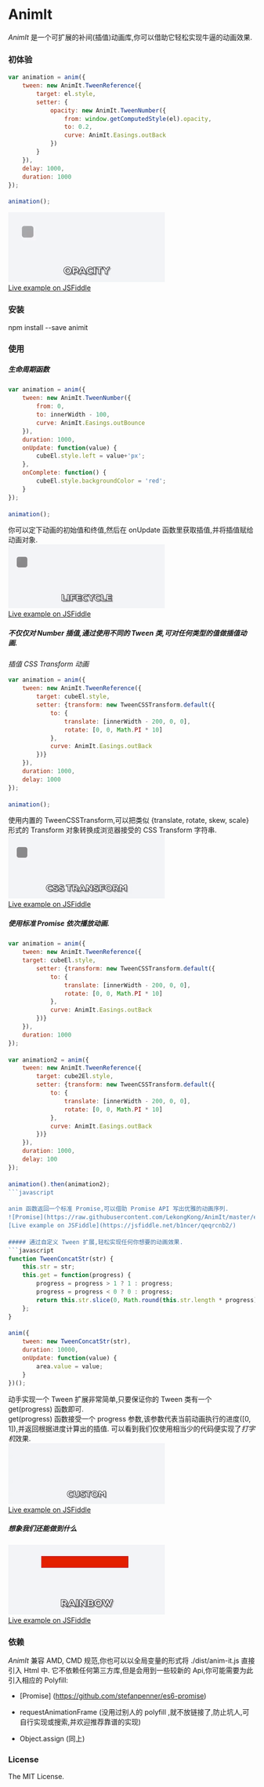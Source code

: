 # AnimIt
*AnimIt* 是一个可扩展的补间(插值)动画库,你可以借助它轻松实现牛逼的动画效果.

### 初体验
```javascript
var animation = anim({
    tween: new AnimIt.TweenReference({
        target: el.style,
        setter: {
            opacity: new AnimIt.TweenNumber({
                from: window.getComputedStyle(el).opacity,
                to: 0.2,
                curve: AnimIt.Easings.outBack
            })
        }
    }),
    delay: 1000,
    duration: 1000
});

animation();
```
![初体验](https://raw.githubusercontent.com/LekongKong/AnimIt/master/examples/demo1.gif)  
[Live example on JSFiddle](https://jsfiddle.net/b1ncer/0tdn6of2/)

### 安装
npm install --save animit

### 使用
##### 生命周期函数
```javascript
var animation = anim({
    tween: new AnimIt.TweenNumber({
        from: 0,
        to: innerWidth - 100,
        curve: AnimIt.Easings.outBounce
    }),
    duration: 1000,
    onUpdate: function(value) {
        cubeEl.style.left = value+'px';
    },
    onComplete: function() {
        cubeEl.style.backgroundColor = 'red';
    }
});

animation();
```

你可以定下动画的初始值和终值,然后在 onUpdate 函数里获取插值,并将插值赋给动画对象.  
![生命周期](https://raw.githubusercontent.com/LekongKong/AnimIt/master/examples/demo2.gif)  
[Live example on JSFiddle](https://jsfiddle.net/b1ncer/2LLxkfu7/)

##### 不仅仅对 Number 插值,通过使用不同的 Tween 类,可对任何类型的值做插值动画.
*插值 CSS Transform 动画*
```javascript
var animation = anim({
    tween: new AnimIt.TweenReference({
        target: cubeEl.style,
        setter: {transform: new TweenCSSTransform.default({
            to: {
                translate: [innerWidth - 200, 0, 0],
                rotate: [0, 0, Math.PI * 10]
            },
            curve: AnimIt.Easings.outBack
        })}
    }),
    duration: 1000,
    delay: 1000
});

animation();
```

使用内置的 TweenCSSTransform,可以把类似 {translate, rotate, skew, scale} 形式的 Transform 对象转换成浏览器接受的 CSS Transform 字符串.  
![CSS Transform](http://raw.githubusercontent.com/LekongKong/AnimIt/master/examples/demo3.gif)  
[Live example on JSFiddle](https://jsfiddle.net/b1ncer/a313x1yb/)

##### 使用标准 Promise 依次播放动画.
```javascript
var animation = anim({
    tween: new AnimIt.TweenReference({
    target: cubeEl.style,
        setter: {transform: new TweenCSSTransform.default({
            to: {
                translate: [innerWidth - 200, 0, 0],
                rotate: [0, 0, Math.PI * 10]
            },
            curve: AnimIt.Easings.outBack
        })}
    }),
    duration: 1000
});

var animation2 = anim({
    tween: new AnimIt.TweenReference({
        target: cube2El.style,
        setter: {transform: new TweenCSSTransform.default({
            to: {
                translate: [innerWidth - 200, 0, 0],
                rotate: [0, 0, Math.PI * 10]
            },
            curve: AnimIt.Easings.outBack
        })}
    }),
    duration: 1000,
    delay: 100
});

animation().then(animation2);
```javascript

anim 函数返回一个标准 Promise,可以借助 Promise API 写出优雅的动画序列.  
![Promise](https://raw.githubusercontent.com/LekongKong/AnimIt/master/examples/demo4.gif)  
[Live example on JSFiddle](https://jsfiddle.net/b1ncer/qeqrcnb2/)

##### 通过自定义 Tween 扩展,轻松实现任何你想要的动画效果.
```javascript
function TweenConcatStr(str) {
    this.str = str;
    this.get = function(progress) {
        progress = progress > 1 ? 1 : progress;
        progress = progress < 0 ? 0 : progress;
        return this.str.slice(0, Math.round(this.str.length * progress));
    };
}

anim({
    tween: new TweenConcatStr(str),
    duration: 10000,
    onUpdate: function(value) {
        area.value = value;
    }
})();
```

动手实现一个 Tween 扩展非常简单,只要保证你的 Tween 类有一个 get(progress) 函数即可.   
get(progress) 函数接受一个 progress 参数,该参数代表当前动画执行的进度([0, 1]),并返回根据进度计算出的插值.
可以看到我们仅使用相当少的代码便实现了*打字机*效果.  
![Custom](https://raw.githubusercontent.com/LekongKong/AnimIt/master/examples/demo5.gif)  
[Live example on JSFiddle](https://jsfiddle.net/b1ncer/98Ljeah4/)

##### 想象我们还能做到什么
![Rainbow](https://raw.githubusercontent.com/LekongKong/AnimIt/master/examples/demo6.gif)  
[Live example on JSFiddle](https://jsfiddle.net/b1ncer/uuhv65dk/)

### 依赖
*AnimIt* 兼容 AMD, CMD 规范,你也可以以全局变量的形式将 ./dist/anim-it.js 直接引入 Html 中.
它不依赖任何第三方库,但是会用到一些较新的 Api,你可能需要为此引入相应的 Polyfill:

* [Promise] (https://github.com/stefanpenner/es6-promise)

* requestAnimationFrame (没用过别人的 polyfill ,就不放链接了,防止坑人,可自行实现或搜索,并欢迎推荐靠谱的实现)

* Object.assign (同上)

### License

The MIT License.